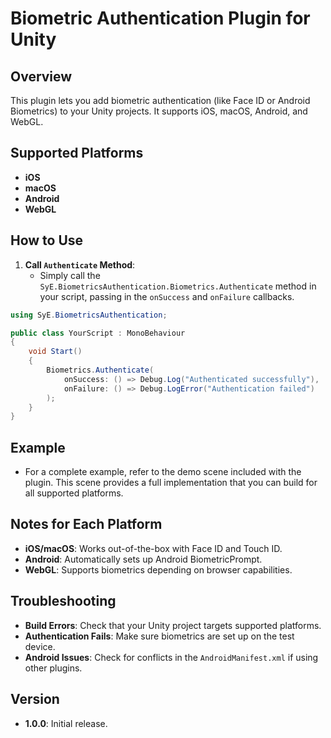 # Biometric Authentication Plugin for Unity

## Overview
This plugin lets you add biometric authentication (like Face ID or Android Biometrics) to your Unity projects. It supports iOS, macOS, Android, and WebGL.

## Supported Platforms
- **iOS**
- **macOS**
- **Android**
- **WebGL**

## How to Use

1. **Call `Authenticate` Method**:
   - Simply call the `SyE.BiometricsAuthentication.Biometrics.Authenticate` method in your script, passing in the `onSuccess` and `onFailure` callbacks.

```csharp
using SyE.BiometricsAuthentication;

public class YourScript : MonoBehaviour
{
    void Start()
    {
        Biometrics.Authenticate(
            onSuccess: () => Debug.Log("Authenticated successfully"),
            onFailure: () => Debug.LogError("Authentication failed")
        );
    }
}
```

## Example
- For a complete example, refer to the demo scene included with the plugin. This scene provides a full implementation that you can build for all supported platforms.

## Notes for Each Platform
- **iOS/macOS**: Works out-of-the-box with Face ID and Touch ID.
- **Android**: Automatically sets up Android BiometricPrompt.
- **WebGL**: Supports biometrics depending on browser capabilities.

## Troubleshooting
- **Build Errors**: Check that your Unity project targets supported platforms.
- **Authentication Fails**: Make sure biometrics are set up on the test device.
- **Android Issues**: Check for conflicts in the `AndroidManifest.xml` if using other plugins.

## Version
- **1.0.0**: Initial release.
